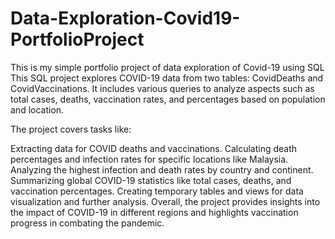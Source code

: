 # Data-Exploration-Covid19-PortfolioProject
This is my simple portfolio project of data exploration of Covid-19 using SQL
This SQL project explores COVID-19 data from two tables: CovidDeaths and CovidVaccinations. It includes various queries to analyze aspects such as total cases, deaths, vaccination rates, and percentages based on population and location.

The project covers tasks like:

Extracting data for COVID deaths and vaccinations.
Calculating death percentages and infection rates for specific locations like Malaysia.
Analyzing the highest infection and death rates by country and continent.
Summarizing global COVID-19 statistics like total cases, deaths, and vaccination percentages.
Creating temporary tables and views for data visualization and further analysis.
Overall, the project provides insights into the impact of COVID-19 in different regions and highlights vaccination progress in combating the pandemic.
